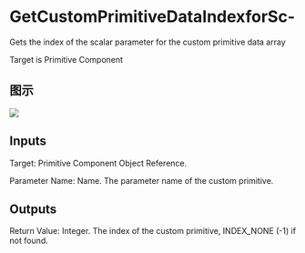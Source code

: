 # GetCustomPrimitiveDataIndexforSc-

Gets the index of the scalar parameter for the custom primitive data array

Target is Primitive Component

## 图示

![]($-20221218-20373858.png)

## Inputs

Target: Primitive Component Object Reference.

Parameter Name: Name. The parameter name of the custom primitive.  

## Outputs

Return Value: Integer. The index of the custom primitive, INDEX_NONE (-1) if not found.


